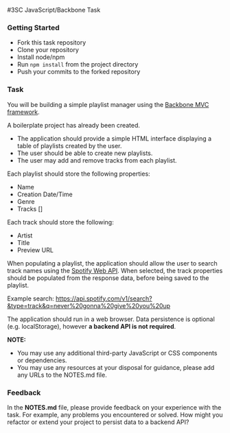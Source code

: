 #3SC JavaScript/Backbone Task

### Getting Started
 - Fork this task repository
 - Clone your repository
 - Install node/npm
 - Run `npm install` from the project directory
 - Push your commits to the forked repository

### Task

You will be building a simple playlist manager using the [Backbone MVC framework](http://backbonejs.org).

A boilerplate project has already been created.

- The application should provide a simple HTML interface displaying a table of playlists created by the user.
- The user should be able to create new playlists.
- The user may add and remove tracks from each playlist.

Each playlist should store the following properties:

 - Name
 - Creation Date/Time
 - Genre
 - Tracks []

Each track should store the following:
 - Artist
 - Title
 - Preview URL

When populating a playlist, the application should allow the user to search track names using the [Spotify Web API](https://developer.spotify.com/web-api/). When selected, the track properties should be populated from the response data, before being saved to the playlist.

Example search: https://api.spotify.com/v1/search?&type=track&q=never%20gonna%20give%20you%20up

The application should run in a web browser. Data persistence is optional (e.g. localStorage), however **a backend API is not required**.

**NOTE:**
 - You may use any additional third-party JavaScript or CSS components or dependencies. 
 - You may use any resources at your disposal for guidance, please add any URLs to the NOTES.md file.

### Feedback
In the **NOTES.md** file, please provide feedback on your experience with the task. For example, any problems you encountered or solved. How might you refactor or extend your project to persist data to a backend API?